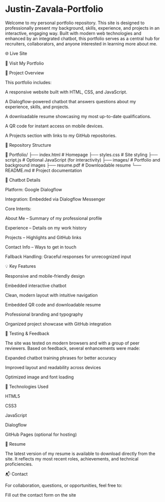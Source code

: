 # Justin-Zavala-Portfolio

Welcome to my personal portfolio repository. This site is designed to professionally present my background, skills, experience, and projects in an interactive, engaging way. Built with modern web technologies and enhanced by an integrated chatbot, this portfolio serves as a central hub for recruiters, collaborators, and anyone interested in learning more about me.

🌐 Live Site

🔗 Visit My Portfolio

📌 Project Overview

This portfolio includes:

A responsive website built with HTML, CSS, and JavaScript.

A Dialogflow-powered chatbot that answers questions about my experience, skills, and projects.

A downloadable resume showcasing my most up-to-date qualifications.

A QR code for instant access on mobile devices.

A Projects section with links to my GitHub repositories.

📁 Repository Structure

📆 Portfolio/
├── index.html            # Homepage
├── styles.css            # Site styling
├── script.js             # Optional JavaScript (for interactivity)
├── images/               # Portfolio and background images
├── resume.pdf            # Downloadable resume
└── README.md             # Project documentation

🤖 Chatbot Details

Platform: Google Dialogflow

Integration: Embedded via Dialogflow Messenger

Core Intents:

About Me – Summary of my professional profile

Experience – Details on my work history

Projects – Highlights and GitHub links

Contact Info – Ways to get in touch

Fallback Handling: Graceful responses for unrecognized input

💡 Key Features

Responsive and mobile-friendly design

Embedded interactive chatbot

Clean, modern layout with intuitive navigation

Embedded QR code and downloadable resume

Professional branding and typography

Organized project showcase with GitHub integration

🧪 Testing & Feedback

The site was tested on modern browsers and with a group of peer reviewers. Based on feedback, several enhancements were made:

Expanded chatbot training phrases for better accuracy

Improved layout and readability across devices

Optimized image and font loading

🚀 Technologies Used

HTML5

CSS3

JavaScript

Dialogflow

GitHub Pages (optional for hosting)

📄 Resume

The latest version of my resume is available to download directly from the site. It reflects my most recent roles, achievements, and technical proficiencies.

📬 Contact

For collaboration, questions, or opportunities, feel free to:

Fill out the contact form on the site
